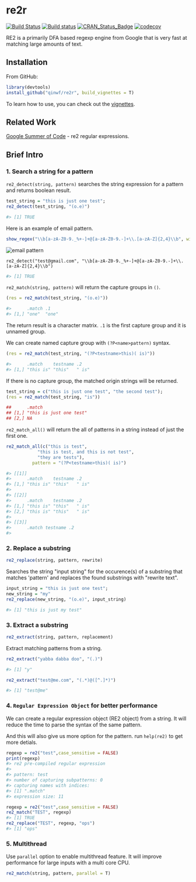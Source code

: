 # re2r

[![Build Status](https://travis-ci.org/qinwf/re2r.svg?branch=master)](https://travis-ci.org/qinwf/re2r) [![Build status](https://ci.appveyor.com/api/projects/status/n34unrvurpv18si5/branch/master?svg=true)](https://ci.appveyor.com/project/qinwf/re2r/branch/master) [![CRAN_Status_Badge](http://www.r-pkg.org/badges/version/re2r)](http://cran.r-project.org/package=re2r)  [![codecov](https://codecov.io/gh/qinwf/re2r/branch/master/graph/badge.svg)](https://codecov.io/gh/qinwf/re2r)

RE2 is a primarily DFA based regexp engine from Google that is very fast at matching large amounts of text.

## Installation

From GitHub:

```r
library(devtools)
install_github("qinwf/re2r", build_vignettes = T)
```

To learn how to use, you can check out the [vignettes](https://qinwenfeng.com/re2r_doc/).

## Related Work

[Google Summer of Code](https://github.com/rstats-gsoc/gsoc2016/wiki/re2-regular-expressions) - re2 regular expressions.

## Brief Intro

### 1. Search a string for a pattern

`re2_detect(string, pattern)` searches the string expression for a pattern and returns boolean result.

```r
test_string = "this is just one test";
re2_detect(test_string, "(o.e)")
```

```r
#> [1] TRUE
```

Here is an example of email pattern.

```r
show_regex("\\b[a-zA-Z0-9._%+-]+@[a-zA-Z0-9.-]+\\.[a-zA-Z]{2,4}\\b", width = 670, height = 280)
```

![email pattern](https://raw.githubusercontent.com/qinwf/re2r/master/inst/img/email.png)

```
re2_detect("test@gmail.com", "\\b[a-zA-Z0-9._%+-]+@[a-zA-Z0-9.-]+\\.[a-zA-Z]{2,4}\\b")
```

```r
#> [1] TRUE
```

`re2_match(string, pattern)` will return the capture groups in `()`.

```r
(res = re2_match(test_string, "(o.e)"))

#>      .match .1   
#> [1,] "one"  "one"
```

The return result is a character matrix. `.1` is the first capture group and it is unnamed group.

We can create named capture group with `(?P<name>pattern)` syntax.

```r
(res = re2_match(test_string, "(?P<testname>this)( is)"))

#>      .match    testname .2   
#> [1,] "this is" "this"   " is"
```

If there is no capture group, the matched origin strings will be returned.

```r
test_string = c("this is just one test", "the second test");
(res = re2_match(test_string, "is"))
```

```r
##      .match            
## [1,] "this is just one test"
## [2,] NA    
```

`re2_match_all()` will return the all of patterns in a string instead of just the first one.

```r
re2_match_all(c("this is test", 
            "this is test, and this is not test", 
            "they are tests"), 
          pattern = "(?P<testname>this)( is)")
```

```r
#> [[1]]
#>      .match    testname .2   
#> [1,] "this is" "this"   " is"
#> 
#> [[2]]
#>      .match    testname .2   
#> [1,] "this is" "this"   " is"
#> [2,] "this is" "this"   " is"
#> 
#> [[3]]
#>      .match testname .2
#> 
```

### 2. Replace a substring

```r
re2_replace(string, pattern, rewrite)
```

Searches the string "input string" for the occurence(s) of a substring that matches 'pattern' and replaces the found substrings with "rewrite text".

```r
input_string = "this is just one test";
new_string = "my"
re2_replace(new_string, "(o.e)", input_string)
```

```r
#> [1] "this is just my test"
```

### 3. Extract a substring

```r
re2_extract(string, pattern, replacement)
```

Extract matching patterns from a string.

```r
re2_extract("yabba dabba doo", "(.)")
```

```r
#> [1] "y"
```

```r
re2_extract("test@me.com", "(.*)@([^.]*)")
```

```r
#> [1] "test@me"
```

### 4. `Regular Expression Object` for better performance

We can create a regular expression object (RE2 object) from a string. It will reduce the time to parse the syntax of the same pattern. 

And this will also give us more option for the pattern. run `help(re2)` to get more detials.

```r
regexp = re2("test",case_sensitive = FALSE)
print(regexp)
#> re2 pre-compiled regular expression
#> 
#> pattern: test
#> number of capturing subpatterns: 0
#> capturing names with indices: 
#> [1] ".match"
#> expression size: 11
```

```r
regexp = re2("test",case_sensitive = FALSE)
re2_match("TEST", regexp)
#> [1] TRUE
re2_replace("TEST", regexp, "ops")
#> [1] "ops"
```

### 5. Multithread

Use `parallel` option to enable multithread feature. It will improve performance for large inputs with a multi core CPU.

```r
re2_match(string, pattern, parallel = T)
```
